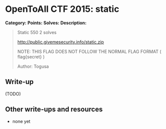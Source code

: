 # OpenToAll CTF 2015: static

**Category:** 
**Points:** 
**Solves:** 
**Description:** 

> Static
> 550
> 2 solves
> 
> http://public.givemesecurity.info/static.zip
> 
> NOTE: THIS FLAG DOES NOT FOLLOW THE NORMAL FLAG FORMAT ( flag{secret} )
> 
> Author: Togusa

## Write-up

(TODO)

## Other write-ups and resources

* none yet